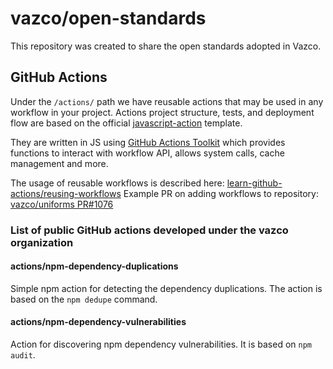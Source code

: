 # vazco/open-standards

This repository was created to share the open standards adopted in Vazco.

## GitHub Actions

Under the `/actions/` path we have reusable actions that may be used in any workflow in your project. 
Actions project structure, tests, and deployment flow are based on the official [javascript-action](https://github.com/actions/javascript-action) template.

They are written in JS using [GitHub Actions Toolkit](https://github.com/actions/toolkit) which provides functions to interact with workflow API, allows system calls, cache management and more.  

The usage of reusable workflows is described here: [learn-github-actions/reusing-workflows](https://docs.github.com/en/actions/learn-github-actions/reusing-workflows)
Example PR on adding workflows to repository: [vazco/uniforms PR#1076](https://github.com/vazco/uniforms/pull/1076)

### List of public GitHub actions developed under the vazco organization

#### actions/npm-dependency-duplications

Simple npm action for detecting the dependency duplications. The action is based on the `npm dedupe` command.

#### actions/npm-dependency-vulnerabilities

Action for discovering npm dependency vulnerabilities. It is based on `npm audit`.  
